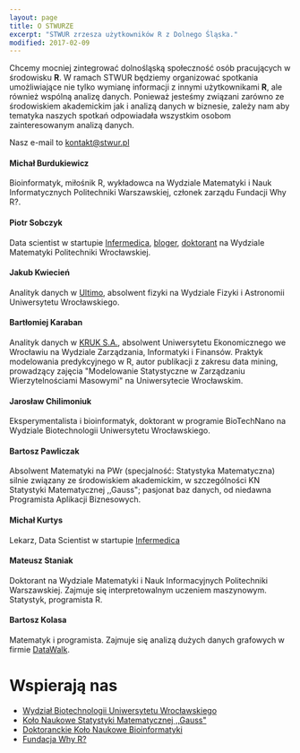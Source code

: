 ```yaml
---
layout: page
title: O STWURZE
excerpt: "STWUR zrzesza użytkowników R z Dolnego Śląska."
modified: 2017-02-09
---
```


Chcemy mocniej zintegrować dolnośląską społeczność osób pracujących w środowisku **R**. W ramach STWUR będziemy organizować spotkania umożliwiające nie tylko wymianę informacji z innymi użytkownikami **R**, ale również wspólną analizę danych. Ponieważ jesteśmy związani zarówno ze środowiskiem akademickim jak i analizą danych w biznesie, zależy nam aby tematyka naszych spotkań odpowiadała wszystkim osobom zainteresowanym analizą danych.

Nasz e-mail to kontakt@stwur.pl

#### Michał Burdukiewicz

Bioinformatyk, miłośnik R, wykładowca na Wydziale Matematyki i Nauk Informatycznych Politechniki Warszawskiej, członek zarządu Fundacji Why R?.

#### Piotr Sobczyk

Data scientist w startupie [Infermedica](http://infermedica.com/), [bloger](http://szychtawdanych.pl/), 
[doktorant](http://prac.im.pwr.wroc.pl/~sobczyk/) na Wydziale Matematyki Politechniki Wrocławskiej.

#### Jakub Kwiecień

Analityk danych w [Ultimo](https://ultimo.pl/), absolwent fizyki na Wydziale Fizyki i Astronomii Uniwersytetu Wrocławskiego.

#### Bartłomiej Karaban

Analityk danych w [KRUK S.A.](https://pl.kruk.eu/kariera/zespoly-analityczne), absolwent Uniwersytetu Ekonomicznego we Wrocławiu na Wydziale Zarządzania, Informatyki i Finansów. Praktyk modelowania predykcyjnego w R, autor publikacji z zakresu data mining, prowadzący zajęcia "Modelowanie Statystyczne w Zarządzaniu Wierzytelnościami Masowymi" na Uniwersytecie Wrocławskim.

#### Jarosław Chilimoniuk

Eksperymentalista i bioinformatyk, doktorant w programie BioTechNano na Wydziale Biotechnologii Uniwersytetu Wrocławskiego.

#### Bartosz Pawliczak

Absolwent Matematyki na PWr (specjalność: Statystyka Matematyczna) silnie związany ze środowiskiem akademickim, w szczególności KN Statystyki Matematycznej ,,Gauss"; pasjonat baz danych, od niedawna Programista Aplikacji Biznesowych.

#### Michał Kurtys
Lekarz, Data Scientist w startupie [Infermedica](http://infermedica.com/)

#### Mateusz Staniak

Doktorant na Wydziale Matematyki i Nauk Informacyjnych Politechniki Warszawskiej. Zajmuje się interpretowalnym uczeniem maszynowym. Statystyk, programista R.

#### Bartosz Kolasa

Matematyk i programista. Zajmuje się analizą dużych danych grafowych w firmie [DataWalk](http://datawalk.com).


# Wspierają nas

* [Wydział Biotechnologii Uniwersytetu Wrocławskiego](http://www.biotech.uni.wroc.pl/)
* [Koło Naukowe Statystyki Matematycznej ,,Gauss"](http://gauss.im.pwr.wroc.pl)
* [Doktoranckie Koło Naukowe Bioinformatyki](http://michbur.github.io/DKNB/)
* [Fundacja Why R?](http://whyr.pl)
